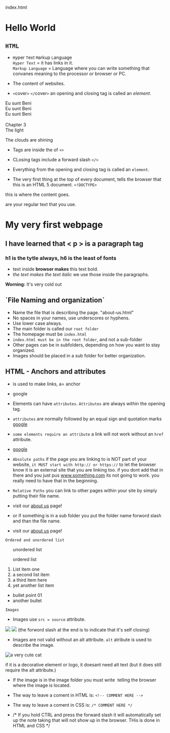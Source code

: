 index.html
<h1> Hello World </h1>

## `HTML`<br>
- `H`yper `T`ext `M`arkup `L`anguage <br>
`Hyper Text` = it has links in it. <br>
`Markup Language` = Language where you can write something that convanes meaning to the processor or browser or PC.
- The content of websites. <br>

- `<`cover`>`  `</`cover`>` an opening and closing tag is called an *element*. 

<cover>
    <page> Eu sunt Beni </page> <br>
    <page> Eu sunt Beni </page> <br>
    <page> Eu sunt Beni </page> <br>
</cover>

<br>

<page>
    <heading>Chapter 3  </heading> <br>
    <subheading>The light </subheading>
    <p>The clouds are shining </p>
</page>

- Tags are inside the of `<>`
- CLosing tags include a forward slash `</>`
- Everything from the opening and closing tag is called an `element`.

- The very first thing at the top of every document, tells the browser that this is an HTML 5 document.
`<!DOCTYPE>`
<html>
<head>
<title> (shows up in the tab of the browser and in search results)




<!DOCTYPE html>
<html>
  <head>

<title> My first website </title>

  </head>

   <body>
this is where the content goes. 
<p>are your regular text that you use. 

<h1>My very first webpage</h1>
<h2>I have learned that < p > is a paragraph tag</h2>
<h3> h1 is the tytle always, h6 is the least of fonts </h3>

   </body>

</html>

- text inside <strong> browser makes </strong> this text bold. 
- <em>the text makes the text italic</em>
we use those inside the paragraphs.
<p><strong>Worning:</strong> It's very cold out</p> 

<h2>`File Naming and  organization`</h2>

- Name the file that is describing the page. "about-us.html"
- No spaces in your names, use underscores or hyphens.
- Use lower case always.
- The main folder is called our `root folder`
- The homepage must be `index.html`
- `index.html must be in the root folder`, and not a sub-folder
- Other pages can be in subfolders, depending on how you want to stay organized. 
- Images should be placed in a sub folder for better organization.


<h2>HTML - Anchors and attributes </h2>

- <a> is used to make links, a= anchor
- <a>google</a>
- Elements can have `attributes`. `Attributes` are always within the opening tag. 
- `attributes` are normally followed by an equal sign and quotation marks
<a href="https://google.com">google</a>

- `some elements require an attribute` a link will not work without an `href` attribute.
- <a href="https://google.com">google</a>

- `Absolute paths` if the page you are linking to is NOT part of your website, `it MUST start with http:// or https://` to let the browser know it is an external site that you are linking too. if you dont add that in there and you just pus www.something.com its not going to work. you really need to have that in the beginning. 
- `Relative Paths` you can link to other pages within your site by simply putting their file name. 
- visit our <a href="about-us.html">about us</a> page!
- or if something is in a sub folder you put the folder name forword slash and than the file name. 
- visit our <a href="team/john.html">about us</a> page!

`Ordered and unordered list`
<ul>unordered list</ul>
<ol>ordered list</ol>

  <ol>
            <li>List item one</li>
            <li>a second list item</li>
            <li>a third item here</li>
            <li>yet another list item</li>
  </ol>

  <ul>
            <li>bullet point 01</li>
            <li>another bullet</li>
  </ul>

`Images`
- Images use `src = source` attribute. 
<img src="image.jpg"> 
<img src="image.jpg" /> (the forword slash at the end is to indicate that it's self closing)

- Images are not valid without an alt attribute. `alt` atribute is used to describe the image.

<img src="cute-cat.jpg" alt="a very cute cat">

if it is a decorative element or logo, it doesant need alt text (but it does still require the alt attribute.)
<img src="logo.jpg" alt="">
<img src="decorative-red-ball.jpg" alt="">
- If the image is in the image folder you must write 
<img src="image/decorative-red-ball.jpg" alt=""> telling the browser where the image is located.

- The way to leave a coment in HTML is: `<!-- COMMENT HERE -->`
- The way to leave a coment in CSS is: `/* COMMENT HERE */`
- /* If you hold CTRL and press the forward slash it will automatically set up the note taking that will not show up in the browser. THis is done in HTML and CSS */
<!--  --> 
